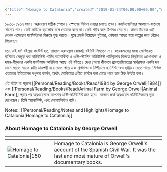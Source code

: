 ```yaml
---
{"title":"Homage to Catalonia","created":"2019-01-24T00:00:00+06:00","updated":"2023-01-19T16:34:24+06:00","read_at":["2019-03-26T00:00:00+06:00"],"read_count":1,"authors":["George Orwell","Lionel Trilling","Howard Ross","Delphine Lettau"],"isbn10":156421178,"status":"Read","rating":5,"reviewed":true,"cover":"https://images-na.ssl-images-amazon.com/images/S/compressed.photo.goodreads.com/books/1394868278i/9646.jpg","dg-publish":true,"dg-metatags":{"og:image":"https://images-na.ssl-images-amazon.com/images/S/compressed.photo.goodreads.com/books/1394868278i/9646.jpg"},"maturity":2,"tags":["anarchism","politics","spanish-civil-war"],"permalink":"/personal/reading/books/read/homage-to-catalonia-by-george-orwell/","metatags":{"og:image":"https://images-na.ssl-images-amazon.com/images/S/compressed.photo.goodreads.com/books/1394868278i/9646.jpg"},"dgPassFrontmatter":true}
---
```


১৯৩৬-১৯৩৭ সাল। অরওয়েল সস্ত্রীক স্পেনে। স্পেনের সিভিল ওয়্যার চলছে তখন। ক্যাটালোনিয়ার আকাশে-বাতাসে সাম্যের গান। কেউ কাউকে বড়লোক বলে তোয়াজ করে না। কেউ গরীব বলে টিপসও নেয় না। জাতে ইংরেজ এই লেখক এসেছেন ফ্যাসিস্টদের বিরুদ্ধে যুদ্ধ করতে। যুদ্ধে ফ্রন্টে গিয়েছেন দুইবার, শেষবার আহত হয়ে অল্পের জন্য বেঁচেও গিয়েছেন।  
  
তো, এই যদি বইয়ের কন্টেন্ট হত, তাহলে অরওয়েল বোধকরি বইটাই লিখতেন না। কয়েকমাসের মধ্যে সোভিয়েত রাশিয়ার লেজুড় ধরা কমিউনিস্ট পার্টির অ্যানার্কিস্ট ও এন্টি-স্ট্যালিন কমিউনিস্ট পার্টিগুলোর বিরুদ্ধে নিকৃষ্টতম প্রোপাগান্ডা ও দমন-পীড়নের একটা ফার্স্টহ্যান্ড আইডিয়া আছে এই বইতে। দেখা গেলো কীভাবে প্রলেতারিয়েতের স্বার্থরক্ষার একটা দল ডানে সরতে সরতে কট্টর ডানপন্থী হয়ে যেতে পারে এবং প্রপাগান্ডা ও নিপীড়নে ফ্যাসিস্টদেরও ছাড়িয়ে যেতে পারে।সিভিল ওয়্যারের ইতিহাসের পপুলার ভার্সন, অর্থাৎ সোভিয়েত প্রণীত ভার্সনে বলা যেতে পারে তার ঠিক উল্টটা বলা।  
  
এই বইটা না পড়লে [[Personal/Reading/Books/Read/1984 by George Orwell\|1984]] এবং [[Personal/Reading/Books/Read/Animal Farm by George Orwell\|Animal Farm]] পড়ার পর অরওয়েলকে আপনার এন্টি-কমিউনিস্ট মনে হবে। আদতে জর্জ অরওয়েল কমিউনিজমের ভুত দেখেছেন। তিনি অ্যানার্কিস্ট, এবং সোশ্যালিস্টও বটে।

Notes:: [[Personal/Reading/Notes and Highlights/Homage to Catalonia\|Homage to Catalonia]]

### About Homage to Catalonia by George Orwell
| <!-- -->    | <!-- -->    |
|-------------|-------------|
| ![Homage to Catalonia\|150](https://images-na.ssl-images-amazon.com/images/S/compressed.photo.goodreads.com/books/1394868278i/9646.jpg)         | Homage to Catalonia is George Orwell's account of the Spanish Civil War. It was the last and most mature of Orwell's documentary books.         |
